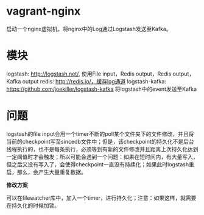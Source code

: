 vagrant-nginx
=============

启动一个nginx虚拟机，将nginx中的Log通过Logstash发送至Kafka。

模块
=============
logstash: http://logstash.net/, 使用File input，Redis output，Redis output，Kafka output
redis: http://redis.io/，缓存log通道
logstash-kafka: https://github.com/joekiller/logstash-kafka 将logstash中的event发送至Kafka

问题
=============
logstash的file input会用一个timer不断的poll某个文件夹下的文件修改，并且将当前的checkpoint写至sincedb文件中；但是，该checkpoint的持久化不是后台线程执行的，也不是每条执行，必须等到有新的文件修改并且距离上次持久化达到一定阈值时才会触发；所以可能会遇到一个问题：如果在短时间内，有大量写入，但之后又没有写入了，会使得checkpoint一直没有持续化；如果此时logstash重启，那么，会产生大量重复数据。

**修改方案**

可以在filewatcher库中，加入一个timer，进行持久化；注意：如果这样，就需要在持久化的时候加锁。
